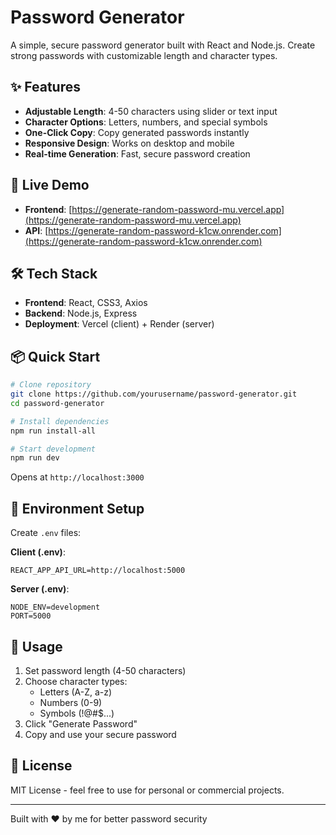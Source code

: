 # Password Generator

A simple, secure password generator built with React and Node.js. Create strong passwords with customizable length and character types.

## ✨ Features

- **Adjustable Length**: 4-50 characters using slider or text input
- **Character Options**: Letters, numbers, and special symbols
- **One-Click Copy**: Copy generated passwords instantly
- **Responsive Design**: Works on desktop and mobile
- **Real-time Generation**: Fast, secure password creation

## 🚀 Live Demo

- **Frontend**: [https://generate-random-password-mu.vercel.app](https://generate-random-password-mu.vercel.app)
- **API**: [https://generate-random-password-k1cw.onrender.com](https://generate-random-password-k1cw.onrender.com)

## 🛠️ Tech Stack

- **Frontend**: React, CSS3, Axios
- **Backend**: Node.js, Express
- **Deployment**: Vercel (client) + Render (server)

## 📦 Quick Start

```bash
# Clone repository
git clone https://github.com/yourusername/password-generator.git
cd password-generator

# Install dependencies
npm run install-all

# Start development
npm run dev
```

Opens at `http://localhost:3000`


## 🔧 Environment Setup

Create `.env` files:

**Client (.env)**:
```env
REACT_APP_API_URL=http://localhost:5000
```

**Server (.env)**:
```env
NODE_ENV=development
PORT=5000
```

## 📱 Usage

1. Set password length (4-50 characters)
2. Choose character types:
   - Letters (A-Z, a-z)
   - Numbers (0-9) 
   - Symbols (!@#$...)
3. Click "Generate Password"
4. Copy and use your secure password


## 📄 License

MIT License - feel free to use for personal or commercial projects.

---

Built with ❤️ by me for better password security